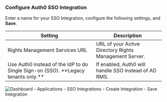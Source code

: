 ### Configure Auth0 SSO Integration

Enter a name for your SSO Integration, configure the following settings, and **Save**.

<table class="table">
    <thead>
        <tr>
            <th><strong>Setting</strong></th>
            <th><strong>Description</strong></th>
        </tr>
    </thead>
    <tbody>
        <tr>
           <td>Rights Management Services URL</td>
            <td>URL of your Active Directory Rights Management Server.</td>
        </tr>
        <tr>
            <td>Use Auth0 instead of the IdP to do Single Sign-on (SSO). **Legacy tenants only.**</td>
            <td>If enabled, Auth0 will handle SSO instead of AD RMS.</td>
        </tr>
    </tbody>
</table>

![Dashboard - Applications - SSO Integrations - Create Integration - Save Integration](https://auth0.com/docs/media/articles/dashboard/sso-integrations/dashboard-integrations-sso-create_settings_ad_rms.png)
